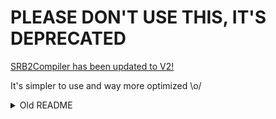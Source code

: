 # PLEASE DON'T USE THIS, IT'S DEPRECATED

[SRB2Compiler has been updated to V2!](https://github.com/felixLumyni/SRB2Compiler2)

It's simpler to use and way more optimized \o/

<details>
<summary>Old README</summary>
  
# SRB2-Compiler
A python program to automate the proccess of making [SRB2](https://www.srb2.org/) mods fit for git.

[Download with DownGit](https://minhaskamal.github.io/DownGit/#/home?url=https://github.com/felixLumyni/SRB2-compiler/blob/main/_SRB2Compiler.py)

[Download compatibility version with DownGit](https://minhaskamal.github.io/DownGit/#/home?url=https://github.com/felixLumyni/SRB2-compiler/blob/main/_SRB2CompilerUgly.py)

## Why is this helpful?
- While compressed files - such as ZIP/WAD/PK3 - can be uploaded with git, you can't keep track of development (like which files were added, removed or modified in each commit/version)
- Having your mod outside of a compressed file also allows mods to be edited more easily with apps other than [SLADE](https://github.com/sirjuddington/SLADE)
- The **compiler** tool can automate the process of saving your mod to a PK3 every time you want to test the mod
- The **decompiler** tool can automate the process of exporting your PK3 mod to a folder so it can be versioned with git
- Your settings are saved automatically based on the file name. You can also expand the window vertically in the **Compiler** menu to save and load custom presets

## How to use this to build and test your mod
- Open the .py file with [Python](https://www.python.org/)
- Compiler settings page: Specify which folder will be converted into a pk3
- Compiler settings page: Specify where your [7-Zip](https://www.7-zip.org/) is installed
- (OPTIONAL) Compiler settings page: Specify the preferred filename for the pk3
- (OPTIONAL) Compiler settings page: Specify where the pk3 will be moved to afterwards (By default, it goes to wherever the compiler is)
- (OPTIONAL) Compiler settings page: Specify a .bat to automatically launch SRB2 with your mod after compiling (Example: ``srb2win.exe -debug -opengl -warp 1 -file MyCoolMod.pk3 +weather 1``)
- Compiler page: Compile and/or test the mod

## How to use this to export your PK3 mod
- Open the .py file with [Python](https://www.python.org/)
- Decompiler settings page: Specify where your [7-Zip](https://www.7-zip.org/) is installed
- Decompiler settings page: Specify which PK3 will be cloned to a folder
- Decompiler page: Decompile your mod, and sort files to remove duplicate files so it can be ran in SRB2 after compiling (WORK IN PROGRESS)
</details>
